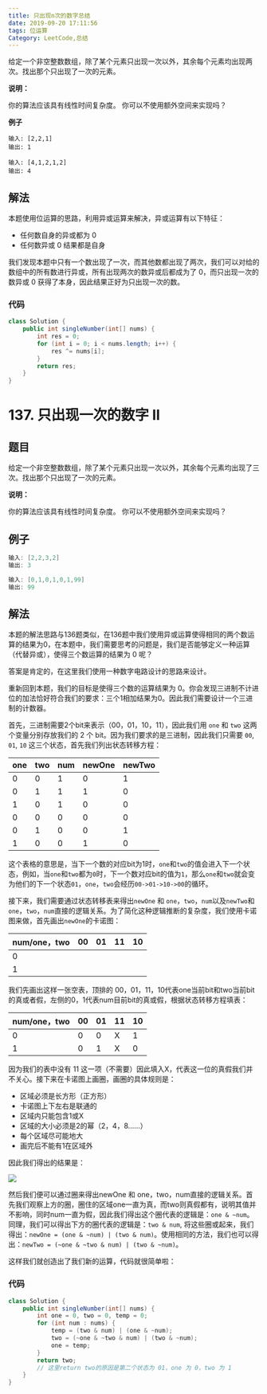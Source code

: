 ```yaml
---
title: 只出现n次的数字总结
date: 2019-09-20 17:11:56
tags: 位运算
Category: LeetCode,总结
---
```

给定一个非空整数数组，除了某个元素只出现一次以外，其余每个元素均出现两次。找出那个只出现了一次的元素。

**说明：**

你的算法应该具有线性时间复杂度。 你可以不使用额外空间来实现吗？

**例子**

```plain
输入: [2,2,1]
输出: 1

输入: [4,1,2,1,2]
输出: 4
```

<!--more-->

## 解法

本题使用位运算的思路，利用异或运算来解决，异或运算有以下特征：

- 任何数自身的异或都为 0
- 任何数异或 0 结果都是自身

我们发现本题中只有一个数出现了一次，而其他数都出现了两次，我们可以对给的数组中的所有数进行异或，所有出现两次的数异或后都成为了 0，而只出现一次的数异或 0 获得了本身，因此结果正好为只出现一次的数。

### 代码

```java
class Solution {
    public int singleNumber(int[] nums) {
        int res = 0;
        for (int i = 0; i < nums.length; i++) {
            res ^= nums[i];
        }
        return res;
    }
}
```

# 137. 只出现一次的数字 II

## 题目

给定一个非空整数数组，除了某个元素只出现一次以外，其余每个元素均出现了三次。找出那个只出现了一次的元素。

**说明：**

你的算法应该具有线性时间复杂度。 你可以不使用额外空间来实现吗？

## 例子

```java
输入: [2,2,3,2]
输出: 3

输入: [0,1,0,1,0,1,99]
输出: 99
```

## 解法

本题的解法思路与136题类似，在136题中我们使用异或运算使得相同的两个数运算的结果为0，在本题中，我们需要思考的问题是，我们是否能够定义一种运算（代替异或），使得三个数运算的结果为 0 呢？

答案是肯定的，在这里我们使用一种数字电路设计的思路来设计。

重新回到本题，我们的目标是使得三个数的运算结果为 0。你会发现三进制不计进位的加法恰好符合我们的要求：三个1相加结果为0。因此我们需要设计一个三进制的计数器。

首先，三进制需要2个bit来表示（00，01，10，11），因此我们用 `one` 和 `two` 这两个变量分别存放我们的 2 个 bit。因为我们要求的是三进制，因此我们只需要 `00`, `01`, `10` 这三个状态，首先我们列出状态转移方程：

| one | two | num | newOne | newTwo |
| --- | --- | --- | ------ | ------ |
| 0   | 0   | 1   | 0      | 1      |
| 0   | 1   | 1   | 1      | 0      |
| 1   | 0   | 1   | 0      | 0      |
| 0   | 0   | 0   | 0      | 0      |
| 0   | 1   | 0   | 0      | 1      |
| 1   | 0   | 0   | 1      | 0      |

这个表格的意思是，当下一个数的对应bit为1时，`one`和`two`的值会进入下一个状态，例如，当`one`和`two`都为`0`时，下一个数对应bit的值为`1`，那么`one`和`two`就会变为他们的下一个状态`01`，`one`，`two`会经历`00->01->10->00`的循环。

接下来，我们需要通过状态转移表来得出`newOne` 和 `one`，`two`，`num`以及`newTwo`和`one`，`two`，`num`直接的逻辑关系。为了简化这种逻辑推断的复杂度，我们使用卡诺图来做，首先画出`newOne`的卡诺图：

| num/one，two | 00  | 01  | 11  | 10  |
| ------------ | --- | --- | --- | --- |
| 0            |
| 1            |

我们先画出这样一张空表，顶排的 00，01，11，10代表one当前bit和two当前bit的真或者假，左侧的0，1代表num目前bit的真或假，根据状态转移方程填表：

| num/one，two | 00  | 01  | 11  | 10  |
| ------------ | --- | --- | --- | --- |
| 0            | 0   | 0   | X   | 1   |
| 1            | 0   | 1   | X   | 0   |

因为我们的表中没有 11 这一项（不需要）因此填入X，代表这一位的真假我们并不关心。接下来在卡诺图上画圈，画圈的具体规则是：

- 区域必须是长方形（正方形）
- 卡诺图上下左右是联通的
- 区域内只能包含1或X
- 区域的大小必须是2的幂（2，4，8……）
- 每个区域尽可能地大
- 画完后不能有1在区域外

因此我们得出的结果是：

![](../imgs/127.png)

然后我们便可以通过圈来得出newOne 和 one，two，num直接的逻辑关系。首先我们观察上方的圈，圈住的区域one一直为真，而two则真假都有，说明其值并不影响，同时num一直为假，因此我们得出这个圈代表的逻辑是：`one & ~num`。 同理，我们可以得出下方的圈代表的逻辑是：`two & num`, 将这些圈或起来，我们得出：`newOne = (one & ~num) | (two & num)`。使用相同的方法，我们也可以得出：`newTwo = (~one & ~two & num) | (two & ~num)`。

这样我们就创造出了我们新的运算，代码就很简单啦：

### 代码

```java
class Solution {
    public int singleNumber(int[] nums) {
        int one = 0, two = 0, temp = 0;
        for (int num : nums) {
            temp = (two & num) | (one & ~num);
            two = (~one & ~two & num) | (two & ~num);
            one = temp;
        }
        return two;
        // 这里return two的原因是第二个状态为 01，one 为 0，two 为 1
    }
}
```
